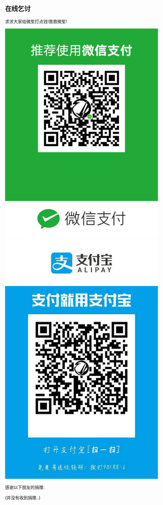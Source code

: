 ## 在线乞讨

求求大家给微笙打点钱!救救微笙!

<img src="/source/微信.jpg">
<img src="/source/支付宝.jpg">

感谢以下朋友的捐赠:

\(并没有收到捐赠..\)
